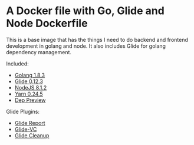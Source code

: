 A Docker file with Go, Glide and Node Dockerfile
===============================================

This is a base image that has the things I need to do backend and frontend development in golang and node. It also includes Glide for golang dependency management.

Included:
* [Golang 1.8.3](https://golang.org/)
* [Glide 0.12.3](https://github.com/Masterminds/glide)
* [NodeJS 8.1.2](https://nodejs.org/en/)
* [Yarn 0.24.5](https://yarnpkg.com/)
* [Dep Preview](https://github.com/golang/dep)

Glide Plugins:
* [Glide Report](https://github.com/Masterminds/glide-report)
* [Glide-VC](https://github.com/sgotti/glide-vc)
* [Glide Cleanup](https://github.com/ngdinhtoan/glide-cleanup)


